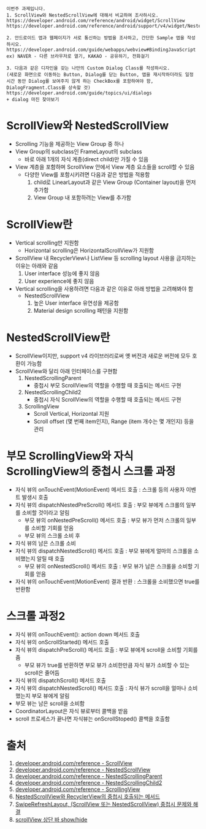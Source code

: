 ```
이번주 과제입니다.
1. ScrollView와 NestedScrollView에 대해서 비교하여 조사하시오.
https://developer.android.com/reference/android/widget/ScrollView
https://developer.android.com/reference/android/support/v4/widget/NestedScrollView

2. 안드로이드 앱과 웹페이지가 서로 통신하는 방법을 조사하고, 간단한 Sample 앱을 작성하시오.
https://developer.android.com/guide/webapps/webview#BindingJavaScript
ex) NAVER - 다른 브라우저로 열기, KAKAO - 공유하기, 전화걸기

3. 다음과 같은 디자인을 갖는 나만의 Custom Dialog Class를 작성하시오.
(새로운 화면으로 이동하는 Button, Dialog를 닫는 Button, 앱을 재시작하더라도 일정 시간 동안 Dialog를 보여주지 않게 하는 CheckBox를 포함하여야 함, DialogFragment.Class를 상속할 것)
https://developer.android.com/guide/topics/ui/dialogs
+ dialog 마진 찾아보기
```
# ScrollView와 NestedScrollView
* Scrolling 기능을 제공하는 View Group 중 하나
* View Group의 subclass인 FrameLayout의 subclass
  * 바로 아래 1개의 자식 계층(direct child)만 가질 수 있음
* View 계층을 포함하며 ScrollView 안에서 View 계층 요소들을 scroll할 수 있음
  * 다양한 View를 포함시키려면 다음과 같은 방법을 적용함
    1. child로 LinearLayout과 같은 View Group (Container layout)을 먼저 추가함
    2. View Group 내 포함하려는 View를 추가함
# ScrollView란
* Vertical scrolling만 지원함
  * Horizontal scrolling은 HorizontalScrollView가 지원함
* ScrollView 내 RecyclerView나 ListView 등 scrolling layout 사용을 금지하는 이유는 아래와 같음
  1. User interface 성능에 좋지 않음
  2. User experience에 좋지 않음
* Vertical scrolling을 사용하려면 다음과 같은 이유로 아래 방법을 고려해봐야 함
  * NestedScrollView
    1. 높은 User interface 유연성을 제공함
    2. Material design scrolling 패턴을 지원함
# NestedScrollView란
* ScrollView이지만, support v4 라이브러리로써 옛 버전과 새로운 버전에 모두 호환이 가능함
* ScrollView와 달리 아래 인터페이스를 구현함
  1. NestedScrollingParent
     * 중첩시 부모 ScrollView의 역할을 수행할 때 호출되는 메서드 구현
  2. NestedScrollingChild2
     * 중첩시 자식 ScrollView의 역할을 수행할 때 호출되는 메서드 구현
  3. ScrollingView
     * Scroll Vertical, Horizontal 지원
     * Scroll offset (몇 번째 item인지), Range (item 개수는 몇 개인지) 등을 관리
# 부모 ScrollingView와 자식 ScrollingView의 중첩시 스크롤 과정
* 자식 뷰의 onTouchEvent(MotionEvent) 메서드 호출 : 스크롤 등의 사용자 이벤트 발생시 호출
* 자식 뷰의 dispatchNestedPreScroll() 메서드 호출 : 부모 뷰에게 스크롤의 일부를 소비할 것이라고 알림
  * 부모 뷰의 onNestedPreScroll() 메서드 호출 : 부모 뷰가 먼저 스크롤의 일부를 소비할 기회를 얻음
  * 부모 뷰의 스크롤 소비 후
* 자식 뷰의 남은 스크롤 소비
* 자식 뷰의 dispatchNestedScroll() 메서드 호출 : 부모 뷰에게 얼마의 스크롤을 소비했는지 알릴 때 호출
  * 부모 뷰의 onNestedScroll() 메서드 호출 : 부모 뷰가 남은 스크롤을 소비할 기회를 얻음
* 자식 뷰의 onTouchEvent(MotionEvent) 결과 반환 : 스크롤을 소비했으면 true를 반환함
# 스크롤 과정2
* 자식 뷰의 onTouchEvent(): action down 메서드 호출
* 자식 뷰의 onScrollStarted() 메서드 호출
* 자식 뷰의 dispatchPreScroll() 메서드 호출 : 부모 뷰에게 scroll을 소비할 기회를 줌
  * 부모 뷰가 true를 반환하면 부모 뷰가 소비한만큼 자식 뷰가 소비할 수 있는 scroll은 줄어듬
* 자식 뷰의 dispatchScroll() 메서드 호출
* 자식 뷰의 dispatchNestedScroll() 메서드 호출 : 자식 뷰가 scroll을 얼마나 소비했는지 부모 뷰에게 알림
* 부모 뷰는 남은 scroll을 소비함
* CoordinatorLayout은 자식 뷰로부터 콜백을 받음
* scroll 프로세스가 끝나면 자식뷰는 onScrollStoped() 콜백을 호출함
# 출처
1. [developer.android.com/reference - ScrollView](https://developer.android.com/reference/android/widget/ScrollView)
2. [developer.android.com/reference - NestedScrollView](https://developer.android.com/reference/android/support/v4/widget/NestedScrollView.html)
3. [developer.android.com/reference - NestedScrollingParent]([NestedScrollingParent](https://developer.android.com/reference/android/support/v4/view/NestedScrollingParent.html))
4. [developer.android.com/reference - NestedScrollingChild2](https://developer.android.com/reference/android/support/v4/view/NestedScrollingChild2.html)
5. [developer.android.com/reference - ScrollingView](https://developer.android.com/reference/android/support/v4/view/ScrollingView.html#interfaces)
6. [NestedScrollView와 RecyclerView의 중첩시 호출되는 메서드](http://dktfrmaster.blogspot.com/2018/12/experimenting-with-nested-scrolling.html?m=1)
7. [SwipeRefreshLayout, (ScrollView 또는 NestedScrollView) 중첩시 문제와 해결](https://yunzema.tistory.com/m/8)
8. [scrollView 상단 바 show/hide](https://lab.getbase.com/nested-scrolling-with-coordinatorlayout-on-android/)